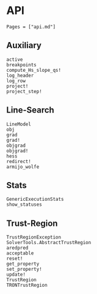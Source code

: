 # API

```@contents
Pages = ["api.md"]
```
## Auxiliary

```@docs
active
breakpoints
compute_Hs_slope_qs!
log_header
log_row
project!
project_step!
```

## Line-Search

```@docs
LineModel
obj
grad
grad!
objgrad
objgrad!
hess
redirect!
armijo_wolfe
```

## Stats

```@docs
GenericExecutionStats
show_statuses
```

## Trust-Region

```@docs
TrustRegionException
SolverTools.AbstractTrustRegion
aredpred
acceptable
reset!
get_property
set_property!
update!
TrustRegion
TRONTrustRegion
```
